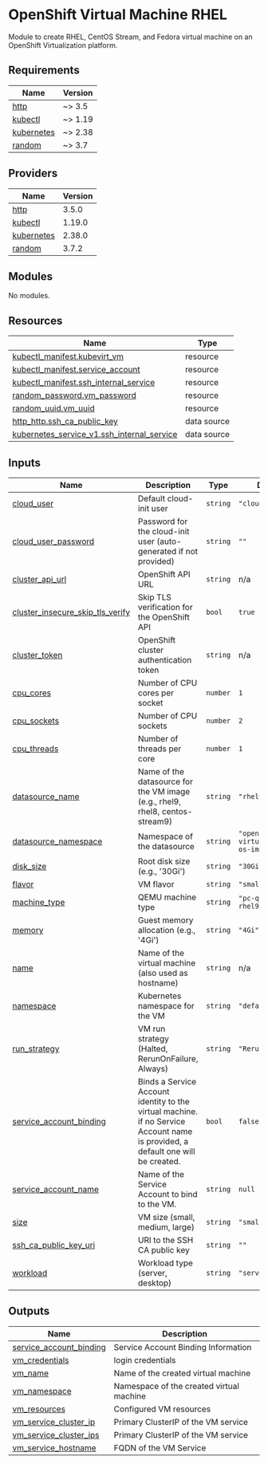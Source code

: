 # OpenShift Virtual Machine RHEL
Module to create RHEL, CentOS Stream, and Fedora virtual machine on an OpenShift Virtualization platform.

<!-- BEGIN_TF_DOCS -->
## Requirements

| Name | Version |
|------|---------|
| <a name="requirement_http"></a> [http](#requirement\_http) | ~> 3.5 |
| <a name="requirement_kubectl"></a> [kubectl](#requirement\_kubectl) | ~> 1.19 |
| <a name="requirement_kubernetes"></a> [kubernetes](#requirement\_kubernetes) | ~> 2.38 |
| <a name="requirement_random"></a> [random](#requirement\_random) | ~> 3.7 |

## Providers

| Name | Version |
|------|---------|
| <a name="provider_http"></a> [http](#provider\_http) | 3.5.0 |
| <a name="provider_kubectl"></a> [kubectl](#provider\_kubectl) | 1.19.0 |
| <a name="provider_kubernetes"></a> [kubernetes](#provider\_kubernetes) | 2.38.0 |
| <a name="provider_random"></a> [random](#provider\_random) | 3.7.2 |

## Modules

No modules.

## Resources

| Name | Type |
|------|------|
| [kubectl_manifest.kubevirt_vm](https://registry.terraform.io/providers/gavinbunney/kubectl/latest/docs/resources/manifest) | resource |
| [kubectl_manifest.service_account](https://registry.terraform.io/providers/gavinbunney/kubectl/latest/docs/resources/manifest) | resource |
| [kubectl_manifest.ssh_internal_service](https://registry.terraform.io/providers/gavinbunney/kubectl/latest/docs/resources/manifest) | resource |
| [random_password.vm_password](https://registry.terraform.io/providers/hashicorp/random/latest/docs/resources/password) | resource |
| [random_uuid.vm_uuid](https://registry.terraform.io/providers/hashicorp/random/latest/docs/resources/uuid) | resource |
| [http_http.ssh_ca_public_key](https://registry.terraform.io/providers/hashicorp/http/latest/docs/data-sources/http) | data source |
| [kubernetes_service_v1.ssh_internal_service](https://registry.terraform.io/providers/hashicorp/kubernetes/latest/docs/data-sources/service_v1) | data source |

## Inputs

| Name | Description | Type | Default | Required |
|------|-------------|------|---------|:--------:|
| <a name="input_cloud_user"></a> [cloud\_user](#input\_cloud\_user) | Default cloud-init user | `string` | `"cloud-user"` | no |
| <a name="input_cloud_user_password"></a> [cloud\_user\_password](#input\_cloud\_user\_password) | Password for the cloud-init user (auto-generated if not provided) | `string` | `""` | no |
| <a name="input_cluster_api_url"></a> [cluster\_api\_url](#input\_cluster\_api\_url) | OpenShift API URL | `string` | n/a | yes |
| <a name="input_cluster_insecure_skip_tls_verify"></a> [cluster\_insecure\_skip\_tls\_verify](#input\_cluster\_insecure\_skip\_tls\_verify) | Skip TLS verification for the OpenShift API | `bool` | `true` | no |
| <a name="input_cluster_token"></a> [cluster\_token](#input\_cluster\_token) | OpenShift cluster authentication token | `string` | n/a | yes |
| <a name="input_cpu_cores"></a> [cpu\_cores](#input\_cpu\_cores) | Number of CPU cores per socket | `number` | `1` | no |
| <a name="input_cpu_sockets"></a> [cpu\_sockets](#input\_cpu\_sockets) | Number of CPU sockets | `number` | `2` | no |
| <a name="input_cpu_threads"></a> [cpu\_threads](#input\_cpu\_threads) | Number of threads per core | `number` | `1` | no |
| <a name="input_datasource_name"></a> [datasource\_name](#input\_datasource\_name) | Name of the datasource for the VM image (e.g., rhel9, rhel8, centos-stream9) | `string` | `"rhel9"` | no |
| <a name="input_datasource_namespace"></a> [datasource\_namespace](#input\_datasource\_namespace) | Namespace of the datasource | `string` | `"openshift-virtualization-os-images"` | no |
| <a name="input_disk_size"></a> [disk\_size](#input\_disk\_size) | Root disk size (e.g., '30Gi') | `string` | `"30Gi"` | no |
| <a name="input_flavor"></a> [flavor](#input\_flavor) | VM flavor | `string` | `"small"` | no |
| <a name="input_machine_type"></a> [machine\_type](#input\_machine\_type) | QEMU machine type | `string` | `"pc-q35-rhel9.4.0"` | no |
| <a name="input_memory"></a> [memory](#input\_memory) | Guest memory allocation (e.g., '4Gi') | `string` | `"4Gi"` | no |
| <a name="input_name"></a> [name](#input\_name) | Name of the virtual machine (also used as hostname) | `string` | n/a | yes |
| <a name="input_namespace"></a> [namespace](#input\_namespace) | Kubernetes namespace for the VM | `string` | `"default"` | no |
| <a name="input_run_strategy"></a> [run\_strategy](#input\_run\_strategy) | VM run strategy (Halted, RerunOnFailure, Always) | `string` | `"RerunOnFailure"` | no |
| <a name="input_service_account_binding"></a> [service\_account\_binding](#input\_service\_account\_binding) | Binds a Service Account identity to the virtual machine. if no Service Account name is provided, a default one will be created. | `bool` | `false` | no |
| <a name="input_service_account_name"></a> [service\_account\_name](#input\_service\_account\_name) | Name of the Service Account to bind to the VM. | `string` | `null` | no |
| <a name="input_size"></a> [size](#input\_size) | VM size (small, medium, large) | `string` | `"small"` | no |
| <a name="input_ssh_ca_public_key_uri"></a> [ssh\_ca\_public\_key\_uri](#input\_ssh\_ca\_public\_key\_uri) | URI to the SSH CA public key | `string` | `""` | no |
| <a name="input_workload"></a> [workload](#input\_workload) | Workload type (server, desktop) | `string` | `"server"` | no |

## Outputs

| Name | Description |
|------|-------------|
| <a name="output_service_account_binding"></a> [service\_account\_binding](#output\_service\_account\_binding) | Service Account Binding Information |
| <a name="output_vm_credentials"></a> [vm\_credentials](#output\_vm\_credentials) | login credentials |
| <a name="output_vm_name"></a> [vm\_name](#output\_vm\_name) | Name of the created virtual machine |
| <a name="output_vm_namespace"></a> [vm\_namespace](#output\_vm\_namespace) | Namespace of the created virtual machine |
| <a name="output_vm_resources"></a> [vm\_resources](#output\_vm\_resources) | Configured VM resources |
| <a name="output_vm_service_cluster_ip"></a> [vm\_service\_cluster\_ip](#output\_vm\_service\_cluster\_ip) | Primary ClusterIP of the VM service |
| <a name="output_vm_service_cluster_ips"></a> [vm\_service\_cluster\_ips](#output\_vm\_service\_cluster\_ips) | Primary ClusterIP of the VM service |
| <a name="output_vm_service_hostname"></a> [vm\_service\_hostname](#output\_vm\_service\_hostname) | FQDN of the VM Service |
<!-- END_TF_DOCS -->